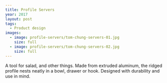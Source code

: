 ```yaml
---
title: Profile Servers
year: 2017
layout: post
tags:
  - Product design
images:
  - image: profile-servers/tom-chung-servers-01.jpg
    size: full
  - image: profile-servers/tom-chung-servers-02.jpg
    size: full
---
```


A tool for salad, and other things. Made from extruded aluminum, the ridged profile nests neatly in a bowl, drawer or hook. Designed with durability and use in mind.


